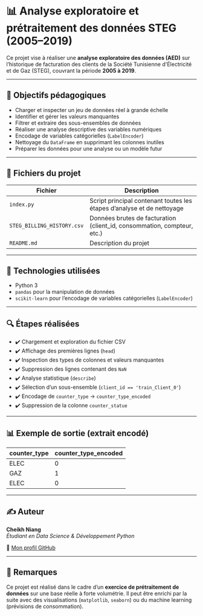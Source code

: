 # 📊 Analyse exploratoire et prétraitement des données STEG (2005–2019)

Ce projet vise à réaliser une **analyse exploratoire des données (AED)** sur l’historique de facturation des clients de la Société Tunisienne d'Électricité et de Gaz (STEG), couvrant la période **2005 à 2019**.

---

## 🧠 Objectifs pédagogiques

- Charger et inspecter un jeu de données réel à grande échelle
- Identifier et gérer les valeurs manquantes
- Filtrer et extraire des sous-ensembles de données
- Réaliser une analyse descriptive des variables numériques
- Encodage de variables catégorielles (`LabelEncoder`)
- Nettoyage du `DataFrame` en supprimant les colonnes inutiles
- Préparer les données pour une analyse ou un modèle futur

---

## 📁 Fichiers du projet

| Fichier | Description |
|--------|-------------|
| `index.py` | Script principal contenant toutes les étapes d’analyse et de nettoyage |
| `STEG_BILLING_HISTORY.csv` | Données brutes de facturation (client_id, consommation, compteur, etc.) |
| `README.md` | Description du projet |

---

## 🔧 Technologies utilisées

- Python 3
- `pandas` pour la manipulation de données
- `scikit-learn` pour l’encodage de variables catégorielles (`LabelEncoder`)

---

## 🔍 Étapes réalisées

- ✔️ Chargement et exploration du fichier CSV
- ✔️ Affichage des premières lignes (`head`)
- ✔️ Inspection des types de colonnes et valeurs manquantes
- ✔️ Suppression des lignes contenant des `NaN`
- ✔️ Analyse statistique (`describe`)
- ✔️ Sélection d’un sous-ensemble (`client_id == 'train_Client_0'`)
- ✔️ Encodage de `counter_type` → `counter_type_encoded`
- ✔️ Suppression de la colonne `counter_statue`

---

## 📊 Exemple de sortie (extrait encodé)

| counter_type | counter_type_encoded |
|--------------|----------------------|
| ELEC         | 0                    |
| GAZ          | 1                    |
| ELEC         | 0                    |

---

## ✍️ Auteur

**Cheikh Niang**  
_Étudiant en Data Science & Développement Python_

🔗 [Mon profil GitHub](https://github.com/chniang)

---

## 📝 Remarques

Ce projet est réalisé dans le cadre d’un **exercice de prétraitement de données** sur une base réelle à forte volumétrie. Il peut être enrichi par la suite avec des visualisations (`matplotlib`, `seaborn`) ou du machine learning (prévisions de consommation).


